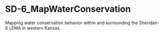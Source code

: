 # SD-6_MapWaterConservation
Mapping water conservation behavior within and surrounding the Sheridan-6 LEMA in western Kansas.
